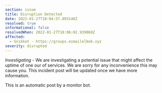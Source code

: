 ```yaml
---
section: issue
title: Disruption Detected
date: 2022-01-27T18:04:57.893146Z
resolved: true
informational: false
resolvedWhen: 2022-01-27T18:06:02.939069Z
affected:
  - Snikket - https://groups.esmailelbob.xyz
severity: disrupted
---
```

*Investigating* - We are investigating a potential issue that might affect the uptime of one our of services. We are sorry for any inconvenience this may cause you. This incident post will be updated once we have more information.

This is an automatic post by a monitor bot.
        